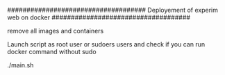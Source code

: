 ####################################
Deployement of experim web on docker
####################################

remove all images and containers

Launch script as root user or sudoers users and check if you can run docker command without sudo

./main.sh
